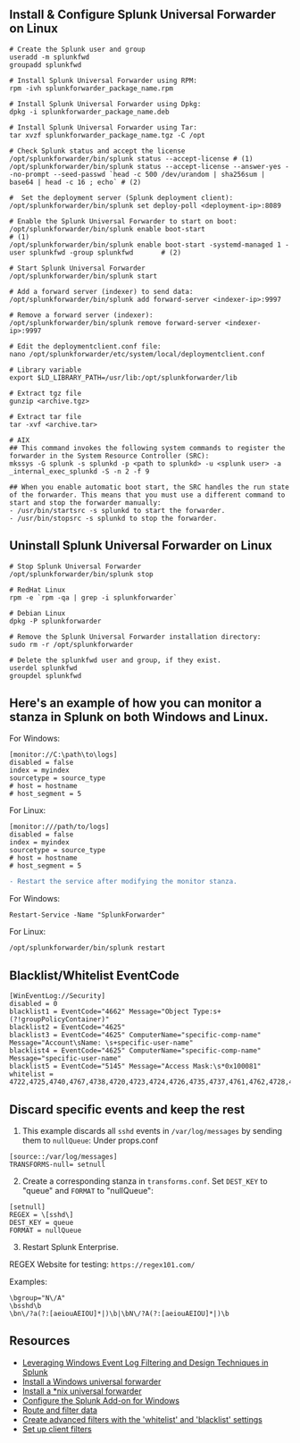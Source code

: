 ## Install & Configure Splunk Universal Forwarder on Linux
```
# Create the Splunk user and group
useradd -m splunkfwd
groupadd splunkfwd

# Install Splunk Universal Forwarder using RPM:
rpm -ivh splunkforwarder_package_name.rpm

# Install Splunk Universal Forwarder using Dpkg:
dpkg -i splunkforwarder_package_name.deb

# Install Splunk Universal Forwarder using Tar:
tar xvzf splunkforwarder_package_name.tgz -C /opt

# Check Splunk status and accept the license 
/opt/splunkforwarder/bin/splunk status --accept-license # (1)
/opt/splunkforwarder/bin/splunk status --accept-license --answer-yes --no-prompt --seed-passwd `head -c 500 /dev/urandom | sha256sum | base64 | head -c 16 ; echo` # (2)

#  Set the deployment server (Splunk deployment client):
/opt/splunkforwarder/bin/splunk set deploy-poll <deployment-ip>:8089

# Enable the Splunk Universal Forwarder to start on boot:
/opt/splunkforwarder/bin/splunk enable boot-start                                                           # (1)
/opt/splunkforwarder/bin/splunk enable boot-start -systemd-managed 1 -user splunkfwd -group splunkfwd       # (2)

# Start Splunk Universal Forwarder
/opt/splunkforwarder/bin/splunk start

# Add a forward server (indexer) to send data:
/opt/splunkforwarder/bin/splunk add forward-server <indexer-ip>:9997

# Remove a forward server (indexer):
/opt/splunkforwarder/bin/splunk remove forward-server <indexer-ip>:9997

# Edit the deploymentclient.conf file:
nano /opt/splunkforwarder/etc/system/local/deploymentclient.conf

# Library variable
export $LD_LIBRARY_PATH=/usr/lib:/opt/splunkforwarder/lib

# Extract tgz file
gunzip <archive.tgz>

# Extract tar file
tar -xvf <archive.tar>

# AIX
## This command invokes the following system commands to register the forwarder in the System Resource Controller (SRC):
mkssys -G splunk -s splunkd -p <path to splunkd> -u <splunk user> -a _internal_exec_splunkd -S -n 2 -f 9

## When you enable automatic boot start, the SRC handles the run state of the forwarder. This means that you must use a different command to start and stop the forwarder manually:
- /usr/bin/startsrc -s splunkd to start the forwarder.
- /usr/bin/stopsrc -s splunkd to stop the forwarder.
```
## Uninstall Splunk Universal Forwarder on Linux
```
# Stop Splunk Universal Forwarder
/opt/splunkforwarder/bin/splunk stop

# RedHat Linux
rpm -e `rpm -qa | grep -i splunkforwarder`

# Debian Linux
dpkg -P splunkforwarder

# Remove the Splunk Universal Forwarder installation directory:
sudo rm -r /opt/splunkforwarder

# Delete the splunkfwd user and group, if they exist.
userdel splunkfwd
groupdel splunkfwd
```

##  Here's an example of how you can monitor a stanza in Splunk on both Windows and Linux.
For Windows:
```
[monitor://C:\path\to\logs]
disabled = false
index = myindex
sourcetype = source_type
# host = hostname
# host_segment = 5
```
 For Linux:
 ```
[monitor:///path/to/logs]
disabled = false
index = myindex
sourcetype = source_type
# host = hostname
# host_segment = 5
```
```diff
- Restart the service after modifying the monitor stanza.
```
For Windows:
```
Restart-Service -Name "SplunkForwarder" 
```
For Linux:
```
/opt/splunkforwarder/bin/splunk restart
```
## Blacklist/Whitelist EventCode
```
[WinEventLog://Security]
disabled = 0
blacklist1 = EventCode="4662" Message="Object Type:s+(?!groupPolicyContainer)"
blacklist2 = EventCode="4625"
blacklist3 = EventCode="4625" ComputerName="specific-comp-name" Message="Account\sName: \s+specific-user-name"
blacklist4 = EventCode="4625" ComputerName="specific-comp-name" Message="specific-user-name"
blacklist5 = EventCode="5145" Message="Access Mask:\s*0x100081"
whitelist = 4722,4725,4740,4767,4738,4720,4723,4724,4726,4735,4737,4761,4762,4728,4729,4776,4780,4688,4648
```

## Discard specific events and keep the rest
1. This example discards all `sshd` events in `/var/log/messages` by sending them to `nullQueue`:
Under props.conf
```
[source::/var/log/messages]
TRANSFORMS-null= setnull
```
2. Create a corresponding stanza in `transforms.conf`. Set `DEST_KEY` to "queue" and `FORMAT` to "nullQueue":
```
[setnull]
REGEX = \[sshd\]
DEST_KEY = queue
FORMAT = nullQueue
```
3. Restart Splunk Enterprise.

REGEX
Website for testing: `https://regex101.com/`

Examples:
```
\bgroup="N\/A"
\bsshd\b
\bn\/?a(?:[aeiouAEIOU]*|)\b|\bN\/?A(?:[aeiouAEIOU]*|)\b
```
Resources
---------
- [Leveraging Windows Event Log Filtering and Design Techniques in Splunk](https://hurricanelabs.com/splunk-tutorials/leveraging-windows-event-log-filtering-and-design-techniques-in-splunk/)
- [Install a Windows universal forwarder](https://docs.splunk.com/Documentation/Forwarder/latest/Forwarder/InstallaWindowsuniversalforwarderfromaninstaller)
- [Install a *nix universal forwarder](https://docs.splunk.com/Documentation/Forwarder/latest/Forwarder/Installanixuniversalforwarder)
- [Configure the Splunk Add-on for Windows](https://docs.splunk.com/Documentation/AddOns/released/Windows/Configuration)
- [Route and filter data](https://docs.splunk.com/Documentation/Splunk/latest/Forwarding/Routeandfilterdatad#Route_and_filter_data)
- [Create advanced filters with the 'whitelist' and 'blacklist' settings](https://docs.splunk.com/Documentation/Splunk/latest/Data/MonitorWindowseventlogdata#Create_advanced_filters_with_the_.27whitelist.27_and_.27blacklist.27_settings)
- [Set up client filters](https://docs.splunk.com/Documentation/Splunk/latest/Updating/Filterclients)
